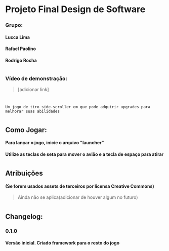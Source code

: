 # Projeto Final Design de Software

### Grupo:
#### Lucca Lima
#### Rafael Paolino
#### Rodrigo Rocha

#

### Vídeo de demonstração: 
>[adicionar link]

#
    Um jogo de tiro side-scroller em que pode adquirir upgrades para melhorar suas abilidades
#

## Como Jogar: 
#### Para lançar o jogo, inicie o arquivo **"launcher"**
#### Utilize as teclas de seta para mover o avião e a tecla de espaço para atirar
#

## Atribuições 
#### (Se forem usados assets de terceiros por licensa Creative Commons)
> Ainda não se aplica(adicionar de houver algum no futuro)
#

## Changelog:

### 0.1.0
#### Versão inicial. Criado framework para o resto do jogo


